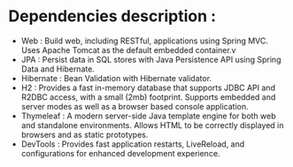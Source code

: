 # Dependencies description : <br>


<ul> 
    <li>Web : Build web, including RESTful, applications using Spring MVC. Uses Apache Tomcat as the default embedded container.v </li>
    <li>JPA : Persist data in SQL stores with Java Persistence API using Spring Data and Hibernate.</li>
    <li>Hibernate : Bean Validation with Hibernate validator.</li>
    <li>H2 : Provides a fast in-memory database that supports JDBC API and R2DBC access, with a small (2mb) footprint. Supports embedded and server modes as well as a browser based console application.</li>
    <li>Thymeleaf : A modern server-side Java template engine for both web and standalone environments. Allows HTML to be correctly displayed in browsers and as static prototypes.</li>
    <li>DevTools : Provides fast application restarts, LiveReload, and configurations for enhanced development experience.</li>

</ul>

